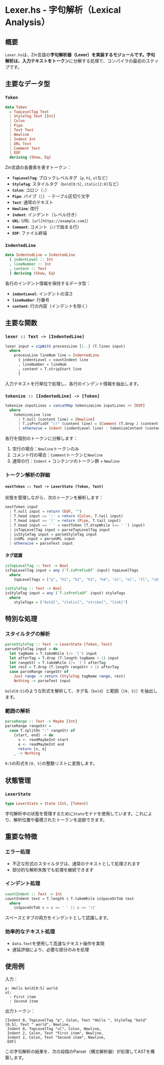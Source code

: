 # Lexer.hs - 字句解析（Lexical Analysis）

## 概要

`Lexer.hs`は、Zin言語の**字句解析器（Lexer）**を実装するモジュールです。字句解析は、入力テキストを**トークン**に分解する処理で、コンパイラの最初のステップです。

## 主要なデータ型

### `Token`
```haskell
data Token
  = TopLevelTag Text
  | StyleTag Text [Int]
  | Colon
  | Pipe
  | Text Text
  | Newline
  | Indent Int
  | URL Text
  | Comment Text
  | EOF
  deriving (Show, Eq)
```

Zin言語の各要素を表すトークン：

- **`TopLevelTag`**: ブロックレベルタグ（`p`, `h1`, `ul`など）
- **`StyleTag`**: スタイルタグ（`bold[0:5]`, `italic[2:8]`など）
- **`Colon`**: コロン（`:`）
- **`Pipe`**: パイプ（`|`） - テーブル区切り文字
- **`Text`**: 通常のテキスト
- **`Newline`**: 改行
- **`Indent`**: インデント（レベル付き）
- **`URL`**: URL（`url[https://example.com]`）
- **`Comment`**: コメント（`//`で始まる行）
- **`EOF`**: ファイル終端

### `IndentedLine`
```haskell
data IndentedLine = IndentedLine
  { indentLevel :: Int
  , lineNumber :: Int
  , content :: Text
  } deriving (Show, Eq)
```

各行のインデント情報を保持するデータ型：
- **`indentLevel`**: インデントの深さ
- **`lineNumber`**: 行番号
- **`content`**: 行の内容（インデントを除く）

## 主要な関数

### `lexer :: Text -> [IndentedLine]`
```haskell
lexer input = zipWith processLine [1..] (T.lines input)
  where
    processLine lineNum line = IndentedLine
      { indentLevel = countIndent line
      , lineNumber = lineNum
      , content = T.stripStart line
      }
```

入力テキストを行単位で処理し、各行のインデント情報を抽出します。

### `tokenize :: [IndentedLine] -> [Token]`
```haskell
tokenize inputLines = concatMap tokenizeLine inputLines ++ [EOF]
  where
    tokenizeLine line
      | T.null (content line) = [Newline]
      | T.isPrefixOf "//" (content line) = [Comment (T.drop 2 (content line)), Newline]
      | otherwise = Indent (indentLevel line) : tokenizeContent (content line) ++ [Newline]
```

各行を個別のトークンに分解します：
1. 空行の場合：`Newline`トークンのみ
2. コメント行の場合：`Comment`トークンと`Newline`
3. 通常の行：`Indent` + コンテンツのトークン群 + `Newline`

### トークン解析の詳細

#### `nextToken :: Text -> LexerState (Token, Text)`
状態を管理しながら、次のトークンを解析します：

```haskell
nextToken input
  | T.null input = return (EOF, "")
  | T.head input == ':' = return (Colon, T.tail input)
  | T.head input == '|' = return (Pipe, T.tail input)
  | T.head input == ' ' = nextToken (T.dropWhile (== ' ') input)
  | isTopLevelTag input = parseTopLevelTag input
  | isStyleTag input = parseStyleTag input
  | isURL input = parseURL input
  | otherwise = parseText input
```

#### タグ認識
```haskell
isTopLevelTag :: Text -> Bool
isTopLevelTag input = any (`T.isPrefixOf` input) topLevelTags
  where
    topLevelTags = ["p", "h1", "h2", "h3", "h4", "ul", "ol", "tl", "cb", "q", "t", "r"]

isStyleTag :: Text -> Bool
isStyleTag input = any (`T.isPrefixOf` input) styleTags
  where
    styleTags = ["bold[", "italic[", "strike[", "link["]
```

## 特別な処理

### スタイルタグの解析
```haskell
parseStyleTag :: Text -> LexerState (Token, Text)
parseStyleTag input = do
  let tagName = T.takeWhile (/= '[') input
  let afterTag = T.drop (T.length tagName + 1) input
  let rangeStr = T.takeWhile (/= ']') afterTag
  let rest = T.drop (T.length rangeStr + 1) afterTag
  case parseRange rangeStr of
    Just range -> return (StyleTag tagName range, rest)
    Nothing -> parseText input
```

`bold[0:5]`のような形式を解析して、タグ名（`bold`）と範囲（`[0, 5]`）を抽出します。

### 範囲の解析
```haskell
parseRange :: Text -> Maybe [Int]
parseRange rangeStr = 
  case T.splitOn ":" rangeStr of
    [start, end] -> do
      s <- readMaybeInt start
      e <- readMaybeInt end
      return [s, e]
    _ -> Nothing
```

`0:5`の形式を`[0, 5]`の整数リストに変換します。

## 状態管理

### `LexerState`
```haskell
type LexerState = State (Int, [Token])
```

字句解析中の状態を管理するために`State`モナドを使用しています。これにより、解析位置や蓄積されたトークンを追跡できます。

## 重要な特徴

### エラー処理
- 不正な形式のスタイルタグは、通常のテキストとして処理されます
- 部分的な解析失敗でも処理を継続できます

### インデント処理
```haskell
countIndent :: Text -> Int
countIndent text = T.length $ T.takeWhile isSpaceOrTab text
  where
    isSpaceOrTab c = c == ' ' || c == '\t'
```

スペースとタブの両方をインデントとして認識します。

### 効率的なテキスト処理
- `Data.Text`を使用して高速なテキスト操作を実現
- 遅延評価により、必要な部分のみを処理

## 使用例

入力：
```
p: Hello bold[0:5] world
ul:
  : First item
  : Second item
```

出力トークン：
```
[Indent 0, TopLevelTag "p", Colon, Text "Hello ", StyleTag "bold" [0,5], Text " world", Newline,
 Indent 0, TopLevelTag "ul", Colon, Newline,
 Indent 2, Colon, Text "First item", Newline,
 Indent 2, Colon, Text "Second item", Newline,
 EOF]
```

この字句解析の結果を、次の段階のParser（構文解析器）が処理してASTを構築します。
